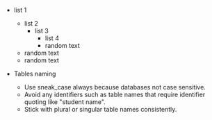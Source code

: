 - list 1
	- list 2
		- list 3
			-  list 4
			- random text
	- random text
	- random text


- Tables naming
	- Use sneak_case always because databases not case sensitive.
	- Avoid any identifiers such as table names that require identifier quoting like "student name".
	- Stick with plural or singular table names consistently.
